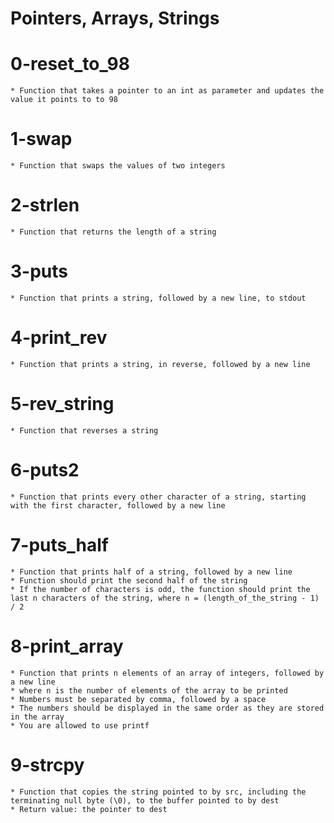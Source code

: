 # Pointers, Arrays, Strings

# 0-reset_to_98
	* Function that takes a pointer to an int as parameter and updates the value it points to to 98
# 1-swap
	* Function that swaps the values of two integers
# 2-strlen
	* Function that returns the length of a string
# 3-puts
	* Function that prints a string, followed by a new line, to stdout
# 4-print_rev
	* Function that prints a string, in reverse, followed by a new line
# 5-rev_string
	* Function that reverses a string
# 6-puts2
	* Function that prints every other character of a string, starting with the first character, followed by a new line
# 7-puts_half
	* Function that prints half of a string, followed by a new line
	* Function should print the second half of the string
	* If the number of characters is odd, the function should print the last n characters of the string, where n = (length_of_the_string - 1) / 2
# 8-print_array
	* Function that prints n elements of an array of integers, followed by a new line
	* where n is the number of elements of the array to be printed
	* Numbers must be separated by comma, followed by a space
	* The numbers should be displayed in the same order as they are stored in the array
	* You are allowed to use printf
# 9-strcpy
	* Function that copies the string pointed to by src, including the terminating null byte (\0), to the buffer pointed to by dest
	* Return value: the pointer to dest
